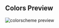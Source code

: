 Colors Preview
---------------

![colorscheme preview](https://github.com/cOb4l7/dotfiles/blob/master/colors/.colors/colors.jpg)
